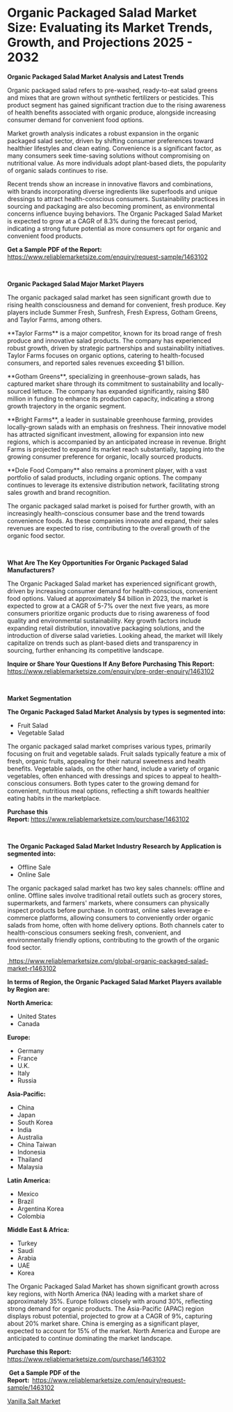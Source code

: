 <p><h1>Organic Packaged Salad Market Size: Evaluating its Market Trends, Growth, and Projections 2025 - 2032</h1></p><p><strong>Organic Packaged Salad Market Analysis and Latest Trends</strong></p>
<p><p>Organic packaged salad refers to pre-washed, ready-to-eat salad greens and mixes that are grown without synthetic fertilizers or pesticides. This product segment has gained significant traction due to the rising awareness of health benefits associated with organic produce, alongside increasing consumer demand for convenient food options. </p><p>Market growth analysis indicates a robust expansion in the organic packaged salad sector, driven by shifting consumer preferences toward healthier lifestyles and clean eating. Convenience is a significant factor, as many consumers seek time-saving solutions without compromising on nutritional value. As more individuals adopt plant-based diets, the popularity of organic salads continues to rise.</p><p>Recent trends show an increase in innovative flavors and combinations, with brands incorporating diverse ingredients like superfoods and unique dressings to attract health-conscious consumers. Sustainability practices in sourcing and packaging are also becoming prominent, as environmental concerns influence buying behaviors. The Organic Packaged Salad Market is expected to grow at a CAGR of 8.3% during the forecast period, indicating a strong future potential as more consumers opt for organic and convenient food products.</p></p>
<p><strong>Get a Sample PDF of the Report:&nbsp;</strong> <a href="https://www.reliablemarketsize.com/enquiry/request-sample/1463102?utm_campaign=2313&utm_medium=2&utm_source=Github&utm_content=ia&utm_term=14022025&utm_id=organic-packaged-salad">https://www.reliablemarketsize.com/enquiry/request-sample/1463102</a></p>
<p>&nbsp;</p>
<p><strong>Organic Packaged Salad Major Market Players</strong></p>
<p><p>The organic packaged salad market has seen significant growth due to rising health consciousness and demand for convenient, fresh produce. Key players include Summer Fresh, Sunfresh, Fresh Express, Gotham Greens, and Taylor Farms, among others.</p><p>**Taylor Farms** is a major competitor, known for its broad range of fresh produce and innovative salad products. The company has experienced robust growth, driven by strategic partnerships and sustainability initiatives. Taylor Farms focuses on organic options, catering to health-focused consumers, and reported sales revenues exceeding $1 billion.</p><p>**Gotham Greens**, specializing in greenhouse-grown salads, has captured market share through its commitment to sustainability and locally-sourced lettuce. The company has expanded significantly, raising $80 million in funding to enhance its production capacity, indicating a strong growth trajectory in the organic segment.</p><p>**Bright Farms**, a leader in sustainable greenhouse farming, provides locally-grown salads with an emphasis on freshness. Their innovative model has attracted significant investment, allowing for expansion into new regions, which is accompanied by an anticipated increase in revenue. Bright Farms is projected to expand its market reach substantially, tapping into the growing consumer preference for organic, locally sourced products.</p><p>**Dole Food Company** also remains a prominent player, with a vast portfolio of salad products, including organic options. The company continues to leverage its extensive distribution network, facilitating strong sales growth and brand recognition.</p><p>The organic packaged salad market is poised for further growth, with an increasingly health-conscious consumer base and the trend towards convenience foods. As these companies innovate and expand, their sales revenues are expected to rise, contributing to the overall growth of the organic food sector.</p></p>
<p>&nbsp;</p>
<p><strong>What Are The Key Opportunities For Organic Packaged Salad Manufacturers?</strong></p>
<p><p>The Organic Packaged Salad market has experienced significant growth, driven by increasing consumer demand for health-conscious, convenient food options. Valued at approximately $4 billion in 2023, the market is expected to grow at a CAGR of 5-7% over the next five years, as more consumers prioritize organic products due to rising awareness of food quality and environmental sustainability. Key growth factors include expanding retail distribution, innovative packaging solutions, and the introduction of diverse salad varieties. Looking ahead, the market will likely capitalize on trends such as plant-based diets and transparency in sourcing, further enhancing its competitive landscape.</p></p>
<p><strong>Inquire or Share Your Questions If Any Before Purchasing This Report:</strong> <a href="https://www.reliablemarketsize.com/enquiry/pre-order-enquiry/1463102?utm_campaign=2313&utm_medium=2&utm_source=Github&utm_content=ia&utm_term=14022025&utm_id=organic-packaged-salad">https://www.reliablemarketsize.com/enquiry/pre-order-enquiry/1463102</a></p>
<p>&nbsp;</p>
<p><strong>Market Segmentation</strong></p>
<p><strong>The Organic Packaged Salad Market Analysis by types is segmented into:</strong></p>
<p><ul><li>Fruit Salad</li><li>Vegetable Salad</li></ul></p>
<p><p>The organic packaged salad market comprises various types, primarily focusing on fruit and vegetable salads. Fruit salads typically feature a mix of fresh, organic fruits, appealing for their natural sweetness and health benefits. Vegetable salads, on the other hand, include a variety of organic vegetables, often enhanced with dressings and spices to appeal to health-conscious consumers. Both types cater to the growing demand for convenient, nutritious meal options, reflecting a shift towards healthier eating habits in the marketplace.</p></p>
<p><strong>Purchase this Report:&nbsp;</strong><a href="https://www.reliablemarketsize.com/purchase/1463102?utm_campaign=2313&utm_medium=2&utm_source=Github&utm_content=ia&utm_term=14022025&utm_id=organic-packaged-salad">https://www.reliablemarketsize.com/purchase/1463102</a></p>
<p>&nbsp;</p>
<p><strong>The Organic Packaged Salad Market Industry Research by Application is segmented into:</strong></p>
<p><ul><li>Offline Sale</li><li>Online Sale</li></ul></p>
<p><p>The organic packaged salad market has two key sales channels: offline and online. Offline sales involve traditional retail outlets such as grocery stores, supermarkets, and farmers' markets, where consumers can physically inspect products before purchase. In contrast, online sales leverage e-commerce platforms, allowing consumers to conveniently order organic salads from home, often with home delivery options. Both channels cater to health-conscious consumers seeking fresh, convenient, and environmentally friendly options, contributing to the growth of the organic food sector.</p></p>
<p><a href="https://www.reliablemarketsize.com/global-organic-packaged-salad-market-r1463102?utm_campaign=2313&utm_medium=2&utm_source=Github&utm_content=ia&utm_term=14022025&utm_id=organic-packaged-salad">&nbsp;https://www.reliablemarketsize.com/global-organic-packaged-salad-market-r1463102</a></p>
<p><strong>In terms of Region, the Organic Packaged Salad Market Players available by Region are:</strong></p>
<p>
    <p> <strong> North America: </strong>
        <ul>
            <li>United States</li>
            <li>Canada</li>
        </ul>
        </p> 
    <p> <strong> Europe: </strong>
        <ul>
            <li>Germany</li>
            <li>France</li>
            <li>U.K.</li>
            <li>Italy</li>
            <li>Russia</li>
        </ul>
        </p> 
    <p> <strong> Asia-Pacific: </strong>
        <ul>
            <li>China</li>
            <li>Japan</li>
            <li>South Korea</li>
            <li>India</li>
            <li>Australia</li>
            <li>China Taiwan</li>
            <li>Indonesia</li>
            <li>Thailand</li>
            <li>Malaysia</li>
        </ul>
        </p> 
    <p> <strong> Latin America: </strong>
        <ul>
            <li>Mexico</li>
            <li>Brazil</li>
            <li>Argentina Korea</li>
            <li>Colombia</li>
        </ul>
        </p> 
    <p> <strong> Middle East & Africa: </strong>
        <ul>
            <li>Turkey</li>
            <li>Saudi</li>
            <li>Arabia</li>
            <li>UAE</li>
            <li>Korea</li>
        </ul>
    </p>
    </p>
<p><p>The Organic Packaged Salad Market has shown significant growth across key regions, with North America (NA) leading with a market share of approximately 35%. Europe follows closely with around 30%, reflecting strong demand for organic products. The Asia-Pacific (APAC) region displays robust potential, projected to grow at a CAGR of 9%, capturing about 20% market share. China is emerging as a significant player, expected to account for 15% of the market. North America and Europe are anticipated to continue dominating the market landscape.</p></p>
<p><strong>Purchase this Report: </strong><a href="https://www.reliablemarketsize.com/purchase/1463102?utm_campaign=2313&utm_medium=2&utm_source=Github&utm_content=ia&utm_term=14022025&utm_id=organic-packaged-salad">https://www.reliablemarketsize.com/purchase/1463102</a></p>
<p>&nbsp;<strong>Get a Sample PDF of the Report:&nbsp;&nbsp;</strong><a href="https://www.reliablemarketsize.com/enquiry/request-sample/1463102?utm_campaign=2313&utm_medium=2&utm_source=Github&utm_content=ia&utm_term=14022025&utm_id=organic-packaged-salad">https://www.reliablemarketsize.com/enquiry/request-sample/1463102</a></p>
<p><strong></strong></p>
<p><p><a href="https://github.com/yazminwollma30/Market-Research-Report-List-1/blob/main/vanilla-salt-market.md?utm_campaign=2313&utm_medium=2&utm_source=Github&utm_content=ia&utm_term=14022025&utm_id=organic-packaged-salad">Vanilla Salt Market</a></p></p>